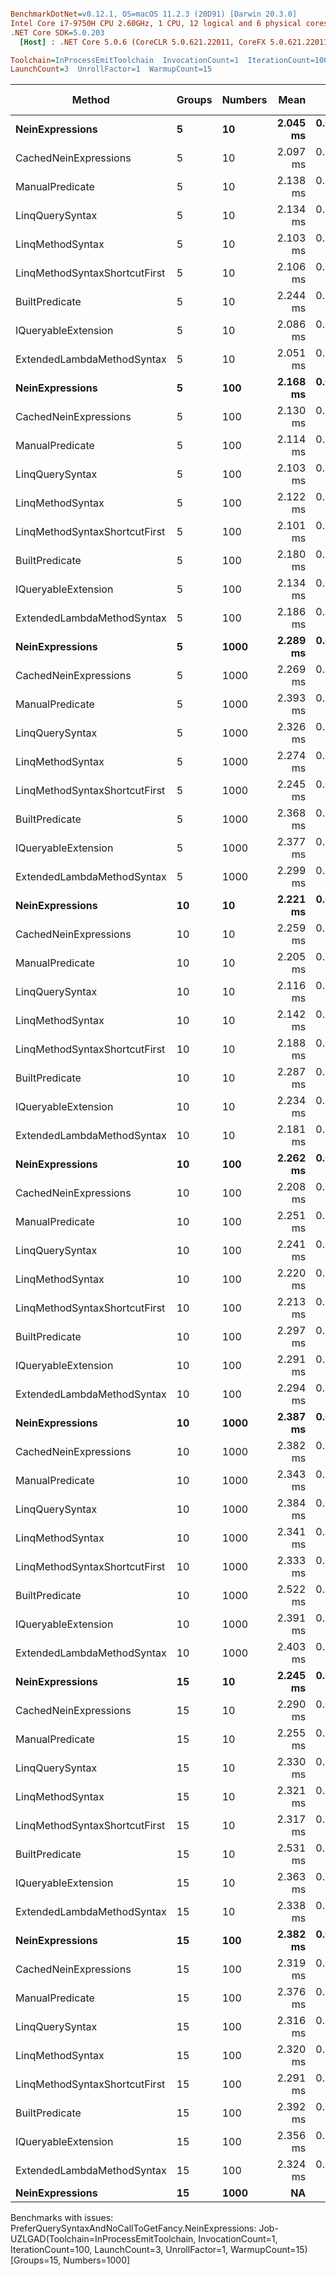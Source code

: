 ``` ini

BenchmarkDotNet=v0.12.1, OS=macOS 11.2.3 (20D91) [Darwin 20.3.0]
Intel Core i7-9750H CPU 2.60GHz, 1 CPU, 12 logical and 6 physical cores
.NET Core SDK=5.0.203
  [Host] : .NET Core 5.0.6 (CoreCLR 5.0.621.22011, CoreFX 5.0.621.22011), X64 RyuJIT

Toolchain=InProcessEmitToolchain  InvocationCount=1  IterationCount=100  
LaunchCount=3  UnrollFactor=1  WarmupCount=15  

```
|                        Method | Groups | Numbers |     Mean |     Error |    StdDev |   Median | Gen 0 | Gen 1 | Gen 2 | Allocated |
|------------------------------ |------- |-------- |---------:|----------:|----------:|---------:|------:|------:|------:|----------:|
|               **NeinExpressions** |      **5** |      **10** | **2.045 ms** | **0.0354 ms** | **0.1802 ms** | **2.036 ms** |     **-** |     **-** |     **-** |   **23976 B** |
|         CachedNeinExpressions |      5 |      10 | 2.097 ms | 0.0391 ms | 0.2003 ms | 2.083 ms |     - |     - |     - |   24144 B |
|               ManualPredicate |      5 |      10 | 2.138 ms | 0.0421 ms | 0.2140 ms | 2.098 ms |     - |     - |     - |   22192 B |
|               LinqQuerySyntax |      5 |      10 | 2.134 ms | 0.0409 ms | 0.2100 ms | 2.122 ms |     - |     - |     - |   20384 B |
|              LinqMethodSyntax |      5 |      10 | 2.103 ms | 0.0394 ms | 0.2023 ms | 2.069 ms |     - |     - |     - |   20384 B |
| LinqMethodSyntaxShortcutFirst |      5 |      10 | 2.106 ms | 0.0409 ms | 0.2083 ms | 2.061 ms |     - |     - |     - |   18824 B |
|                BuiltPredicate |      5 |      10 | 2.244 ms | 0.0419 ms | 0.2143 ms | 2.219 ms |     - |     - |     - |   28240 B |
|           IQueryableExtension |      5 |      10 | 2.086 ms | 0.0374 ms | 0.1913 ms | 2.076 ms |     - |     - |     - |   19960 B |
|    ExtendedLambdaMethodSyntax |      5 |      10 | 2.051 ms | 0.0436 ms | 0.2244 ms | 2.017 ms |     - |     - |     - |   20880 B |
|               **NeinExpressions** |      **5** |     **100** | **2.168 ms** | **0.0455 ms** | **0.2304 ms** | **2.141 ms** |     **-** |     **-** |     **-** |   **23976 B** |
|         CachedNeinExpressions |      5 |     100 | 2.130 ms | 0.0424 ms | 0.2155 ms | 2.109 ms |     - |     - |     - |   24144 B |
|               ManualPredicate |      5 |     100 | 2.114 ms | 0.0393 ms | 0.1995 ms | 2.103 ms |     - |     - |     - |   22192 B |
|               LinqQuerySyntax |      5 |     100 | 2.103 ms | 0.0373 ms | 0.1910 ms | 2.080 ms |     - |     - |     - |   20384 B |
|              LinqMethodSyntax |      5 |     100 | 2.122 ms | 0.0383 ms | 0.1964 ms | 2.109 ms |     - |     - |     - |   20384 B |
| LinqMethodSyntaxShortcutFirst |      5 |     100 | 2.101 ms | 0.0435 ms | 0.2257 ms | 2.063 ms |     - |     - |     - |   17904 B |
|                BuiltPredicate |      5 |     100 | 2.180 ms | 0.0408 ms | 0.2086 ms | 2.154 ms |     - |     - |     - |   27616 B |
|           IQueryableExtension |      5 |     100 | 2.134 ms | 0.0397 ms | 0.2033 ms | 2.111 ms |     - |     - |     - |   20880 B |
|    ExtendedLambdaMethodSyntax |      5 |     100 | 2.186 ms | 0.0466 ms | 0.2413 ms | 2.153 ms |     - |     - |     - |   19960 B |
|               **NeinExpressions** |      **5** |    **1000** | **2.289 ms** | **0.0499 ms** | **0.2585 ms** | **2.293 ms** |     **-** |     **-** |     **-** |   **23976 B** |
|         CachedNeinExpressions |      5 |    1000 | 2.269 ms | 0.0543 ms | 0.2803 ms | 2.270 ms |     - |     - |     - |   24144 B |
|               ManualPredicate |      5 |    1000 | 2.393 ms | 0.0545 ms | 0.2824 ms | 2.391 ms |     - |     - |     - |   22192 B |
|               LinqQuerySyntax |      5 |    1000 | 2.326 ms | 0.0496 ms | 0.2550 ms | 2.313 ms |     - |     - |     - |   19464 B |
|              LinqMethodSyntax |      5 |    1000 | 2.274 ms | 0.0568 ms | 0.2934 ms | 2.245 ms |     - |     - |     - |   20384 B |
| LinqMethodSyntaxShortcutFirst |      5 |    1000 | 2.245 ms | 0.0465 ms | 0.2406 ms | 2.249 ms |     - |     - |     - |   18824 B |
|                BuiltPredicate |      5 |    1000 | 2.368 ms | 0.0545 ms | 0.2799 ms | 2.361 ms |     - |     - |     - |   26696 B |
|           IQueryableExtension |      5 |    1000 | 2.377 ms | 0.0500 ms | 0.2579 ms | 2.383 ms |     - |     - |     - |   20880 B |
|    ExtendedLambdaMethodSyntax |      5 |    1000 | 2.299 ms | 0.0498 ms | 0.2573 ms | 2.285 ms |     - |     - |     - |   20880 B |
|               **NeinExpressions** |     **10** |      **10** | **2.221 ms** | **0.0483 ms** | **0.2431 ms** | **2.201 ms** |     **-** |     **-** |     **-** |   **23976 B** |
|         CachedNeinExpressions |     10 |      10 | 2.259 ms | 0.0454 ms | 0.2312 ms | 2.275 ms |     - |     - |     - |   24144 B |
|               ManualPredicate |     10 |      10 | 2.205 ms | 0.0534 ms | 0.2704 ms | 2.163 ms |     - |     - |     - |   21272 B |
|               LinqQuerySyntax |     10 |      10 | 2.116 ms | 0.0447 ms | 0.2294 ms | 2.091 ms |     - |     - |     - |   20384 B |
|              LinqMethodSyntax |     10 |      10 | 2.142 ms | 0.0468 ms | 0.2393 ms | 2.089 ms |     - |     - |     - |   20384 B |
| LinqMethodSyntaxShortcutFirst |     10 |      10 | 2.188 ms | 0.0560 ms | 0.2851 ms | 2.130 ms |     - |     - |     - |   18824 B |
|                BuiltPredicate |     10 |      10 | 2.287 ms | 0.0507 ms | 0.2593 ms | 2.253 ms |     - |     - |     - |   27616 B |
|           IQueryableExtension |     10 |      10 | 2.234 ms | 0.0512 ms | 0.2597 ms | 2.220 ms |     - |     - |     - |   19960 B |
|    ExtendedLambdaMethodSyntax |     10 |      10 | 2.181 ms | 0.0524 ms | 0.2649 ms | 2.134 ms |     - |     - |     - |   20880 B |
|               **NeinExpressions** |     **10** |     **100** | **2.262 ms** | **0.0522 ms** | **0.2675 ms** | **2.233 ms** |     **-** |     **-** |     **-** |   **23976 B** |
|         CachedNeinExpressions |     10 |     100 | 2.208 ms | 0.0598 ms | 0.3070 ms | 2.173 ms |     - |     - |     - |   24144 B |
|               ManualPredicate |     10 |     100 | 2.251 ms | 0.0512 ms | 0.2604 ms | 2.246 ms |     - |     - |     - |   22192 B |
|               LinqQuerySyntax |     10 |     100 | 2.241 ms | 0.0521 ms | 0.2662 ms | 2.226 ms |     - |     - |     - |   20384 B |
|              LinqMethodSyntax |     10 |     100 | 2.220 ms | 0.0503 ms | 0.2547 ms | 2.179 ms |     - |     - |     - |   20384 B |
| LinqMethodSyntaxShortcutFirst |     10 |     100 | 2.213 ms | 0.0533 ms | 0.2744 ms | 2.222 ms |     - |     - |     - |   18824 B |
|                BuiltPredicate |     10 |     100 | 2.297 ms | 0.0528 ms | 0.2694 ms | 2.282 ms |     - |     - |     - |   27616 B |
|           IQueryableExtension |     10 |     100 | 2.291 ms | 0.0594 ms | 0.3022 ms | 2.269 ms |     - |     - |     - |   20880 B |
|    ExtendedLambdaMethodSyntax |     10 |     100 | 2.294 ms | 0.0552 ms | 0.2769 ms | 2.248 ms |     - |     - |     - |   20880 B |
|               **NeinExpressions** |     **10** |    **1000** | **2.387 ms** | **0.0527 ms** | **0.2668 ms** | **2.376 ms** |     **-** |     **-** |     **-** |   **23976 B** |
|         CachedNeinExpressions |     10 |    1000 | 2.382 ms | 0.0511 ms | 0.2549 ms | 2.373 ms |     - |     - |     - |   24144 B |
|               ManualPredicate |     10 |    1000 | 2.343 ms | 0.0579 ms | 0.2887 ms | 2.322 ms |     - |     - |     - |   22192 B |
|               LinqQuerySyntax |     10 |    1000 | 2.384 ms | 0.0516 ms | 0.2605 ms | 2.370 ms |     - |     - |     - |   20384 B |
|              LinqMethodSyntax |     10 |    1000 | 2.341 ms | 0.0548 ms | 0.2777 ms | 2.335 ms |     - |     - |     - |   20384 B |
| LinqMethodSyntaxShortcutFirst |     10 |    1000 | 2.333 ms | 0.0562 ms | 0.2825 ms | 2.306 ms |     - |     - |     - |   18824 B |
|                BuiltPredicate |     10 |    1000 | 2.522 ms | 0.0469 ms | 0.2358 ms | 2.522 ms |     - |     - |     - |   27952 B |
|           IQueryableExtension |     10 |    1000 | 2.391 ms | 0.0489 ms | 0.2471 ms | 2.378 ms |     - |     - |     - |   20880 B |
|    ExtendedLambdaMethodSyntax |     10 |    1000 | 2.403 ms | 0.0533 ms | 0.2694 ms | 2.414 ms |     - |     - |     - |   20880 B |
|               **NeinExpressions** |     **15** |      **10** | **2.245 ms** | **0.0531 ms** | **0.2691 ms** | **2.231 ms** |     **-** |     **-** |     **-** |   **23976 B** |
|         CachedNeinExpressions |     15 |      10 | 2.290 ms | 0.0556 ms | 0.2825 ms | 2.268 ms |     - |     - |     - |   23224 B |
|               ManualPredicate |     15 |      10 | 2.255 ms | 0.0539 ms | 0.2728 ms | 2.227 ms |     - |     - |     - |   22192 B |
|               LinqQuerySyntax |     15 |      10 | 2.330 ms | 0.0553 ms | 0.2793 ms | 2.316 ms |     - |     - |     - |   20384 B |
|              LinqMethodSyntax |     15 |      10 | 2.321 ms | 0.0620 ms | 0.3109 ms | 2.330 ms |     - |     - |     - |   20384 B |
| LinqMethodSyntaxShortcutFirst |     15 |      10 | 2.317 ms | 0.0565 ms | 0.2841 ms | 2.277 ms |     - |     - |     - |   18824 B |
|                BuiltPredicate |     15 |      10 | 2.531 ms | 0.0766 ms | 0.3830 ms | 2.481 ms |     - |     - |     - |   27616 B |
|           IQueryableExtension |     15 |      10 | 2.363 ms | 0.0626 ms | 0.3188 ms | 2.352 ms |     - |     - |     - |   20880 B |
|    ExtendedLambdaMethodSyntax |     15 |      10 | 2.338 ms | 0.0630 ms | 0.3176 ms | 2.315 ms |     - |     - |     - |   20880 B |
|               **NeinExpressions** |     **15** |     **100** | **2.382 ms** | **0.0532 ms** | **0.2705 ms** | **2.391 ms** |     **-** |     **-** |     **-** |   **23976 B** |
|         CachedNeinExpressions |     15 |     100 | 2.319 ms | 0.0611 ms | 0.3109 ms | 2.310 ms |     - |     - |     - |   24144 B |
|               ManualPredicate |     15 |     100 | 2.376 ms | 0.0564 ms | 0.2876 ms | 2.367 ms |     - |     - |     - |   22192 B |
|               LinqQuerySyntax |     15 |     100 | 2.316 ms | 0.0501 ms | 0.2527 ms | 2.299 ms |     - |     - |     - |   20384 B |
|              LinqMethodSyntax |     15 |     100 | 2.320 ms | 0.0500 ms | 0.2539 ms | 2.317 ms |     - |     - |     - |   20384 B |
| LinqMethodSyntaxShortcutFirst |     15 |     100 | 2.291 ms | 0.0507 ms | 0.2553 ms | 2.300 ms |     - |     - |     - |   18824 B |
|                BuiltPredicate |     15 |     100 | 2.392 ms | 0.0546 ms | 0.2794 ms | 2.371 ms |     - |     - |     - |   27616 B |
|           IQueryableExtension |     15 |     100 | 2.356 ms | 0.0483 ms | 0.2437 ms | 2.373 ms |     - |     - |     - |   20880 B |
|    ExtendedLambdaMethodSyntax |     15 |     100 | 2.324 ms | 0.0490 ms | 0.2475 ms | 2.324 ms |     - |     - |     - |   20880 B |
|               **NeinExpressions** |     **15** |    **1000** |       **NA** |        **NA** |        **NA** |       **NA** |     **-** |     **-** |     **-** |         **-** |

Benchmarks with issues:
  PreferQuerySyntaxAndNoCallToGetFancy.NeinExpressions: Job-UZLGAD(Toolchain=InProcessEmitToolchain, InvocationCount=1, IterationCount=100, LaunchCount=3, UnrollFactor=1, WarmupCount=15) [Groups=15, Numbers=1000]
